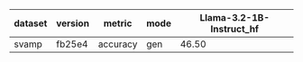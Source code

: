 | dataset | version | metric | mode | Llama-3.2-1B-Instruct_hf |
|----- | ----- | ----- | ----- | -----|
| svamp | fb25e4 | accuracy | gen | 46.50 |
